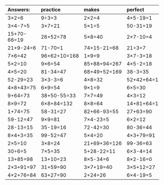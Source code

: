 | Answers: | practice | makes | perfect | ! |
| :--- | :--- | :--- | :--- | :--- |
| 3×2=6 | 9÷3=3 | 2×2=4 | 4×5-19=1 | 4×7=28 | 
| 3×4-7=5 | 3×7=21 | 5×1=5 | 50-31=19 | 3×4+20=32 | 
| 15+70-66=19 | 26+52=78 | 5×8=40 | 2×7-10=4 | 71-32=39 | 
| 21+9-24=6 | 71-70=1 | 74+15-21=68 | 21÷3=7 | 55+29=84 | 
| 7×6=42 | 96+62+10=168 | 1×9=9 | 3×7-3=18 | 5+67=72 | 
| 5×2=10 | 9×6=54 | 85+88+94=267 | 4×5-2=18 | 5×6=30 | 
| 4×5=20 | 81-34=47 | 68+49+52=169 | 38-3=35 | 8×5=40 | 
| 52-29=23 | 3×3-3=6 | 4×8=32 | 52+42+64=158 | 1×6=6 | 
| 4×8+43=75 | 6×9=54 | 9×1=9 | 6×5=30 | 6×6=36 | 
| 9+64=73 | 38+50-55=33 | 7×7=49 | 4×3=12 | 96+1=97 | 
| 8×9=72 | 6×8+84=132 | 8×8=64 | 14+81+64=159 | 6×3+39=57 | 
| 1+74=75 | 58-31=27 | 82+66-93=55 | 27+63=90 | 8×7=56 | 
| 59-12=47 | 9×9=81 | 7×4-23=5 | 6×2=12 | 48+38=86 | 
| 28-13=15 | 35-19=16 | 72-42=30 | 80-36=44 | 53+81-8=126 | 
| 8×4+3=35 | 99-52=47 | 5×4=20 | 4×3+79=91 | 8×5+59=99 | 
| 2×5=10 | 3×8=24 | 21+69+36=126 | 99-36=63 | 86+30+9=125 | 
| 30÷6=5 | 7×5=35 | 5+28-22=11 | 6×3-4=14 | 19+34=53 | 
| 13+85=98 | 13+10=23 | 8×5-34=6 | 8×2-16=0 | 4×1=4 | 
| 2×3+91=97 | 31+59=90 | 3×7+19=40 | 3×5+12=27 | 7×9=63 | 
| 4×2+76=84 | 63+27=90 | 2+24=26 | 6×4-19=5 | 68-39=29 | 
